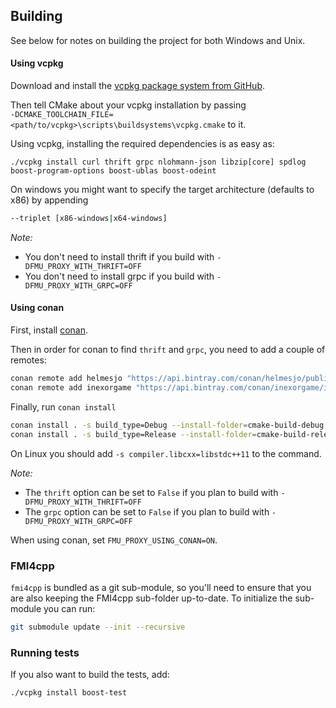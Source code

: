 
## Building

See below for notes on building the project for both Windows and Unix.


#### Using vcpkg

Download and install the [vcpkg package system from GitHub](https://github.com/Microsoft/vcpkg).

Then tell CMake about your vcpkg installation by passing <br> ```-DCMAKE_TOOLCHAIN_FILE=<path/to/vcpkg>\scripts\buildsystems\vcpkg.cmake``` to it. 

Using vcpkg, installing the required dependencies is as easy as:

```
./vcpkg install curl thrift grpc nlohmann-json libzip[core] spdlog boost-program-options boost-ublas boost-odeint
```

On windows you might want to specify the target architecture (defaults to x86) by appending

```bash
--triplet [x86-windows|x64-windows]
```

_Note:_
* You don't need to install thrift if you build with `-DFMU_PROXY_WITH_THRIFT=OFF`
* You don't need to install grpc if you build with `-DFMU_PROXY_WITH_GRPC=OFF`


#### Using conan

First, install [conan](https://conan.io/).

Then in order for conan to find `thrift` and `grpc`, you need to add a couple of remotes:

```bash
conan remote add helmesjo "https://api.bintray.com/conan/helmesjo/public-conan"
conan remote add inexorgame "https://api.bintray.com/conan/inexorgame/inexor-conan"
```

Finally, run `conan install`
```bash
conan install . -s build_type=Debug --install-folder=cmake-build-debug -o thrift=False -o grpc=True
conan install . -s build_type=Release --install-folder=cmake-build-release -o thrift=True -o grpc=True
```

On Linux you should add `-s compiler.libcxx=libstdc++11` to the command.



_Note:_
*  The `thrift` option can be set to `False` if you plan to build with `-DFMU_PROXY_WITH_THRIFT=OFF`
*  The `grpc` option can be set to `False` if you plan to build with `-DFMU_PROXY_WITH_GRPC=OFF`

When using conan, set `FMU_PROXY_USING_CONAN=ON`.

### FMI4cpp

```fmi4cpp``` is bundled as a git sub-module, so you'll need to ensure that you are also keeping the FMI4cpp sub-folder up-to-date.
To initialize the sub-module you can run:
```bash
git submodule update --init --recursive
```

### Running tests

If you also want to build the tests, add:

```
./vcpkg install boost-test
```
